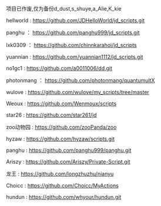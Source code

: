 项目已作废,仅为备份d_dust,s_shuye,a_Alie,K_kie

hellworld :  https://github.com/JDHelloWorld/jd_scripts.git

panghu ： https://github.com/panghu999/jd_scripts.git

lxk0309 ： https://github.com/chinnkarahoi/jd_scripts

yuannian : https://github.com/yuannian1112/jd_scripts.git

no1gc1 : https://github.com/a0011006/dd.git

photonmang ： https://github.com/photonmang/quantumultX

wulove : https://github.com/wulove/my_scripts/tree/master

Weoux : https://github.com/Wenmoux/scripts

star26 : https://github.com/star261/jd

zoo动物园 : https://github.com/zooPanda/zoo

hyzaw : https://github.com/hyzaw/scripts.git

panghu : https://github.com/panghu999/panghu.git

Ariszy : https://github.com/Ariszy/Private-Script.git

龙王 : https://github.com/longzhuzhu/nianyu

Choicc : https://github.com/Choicc/MyActions

hundun : https://github.com/whyour/hundun.git
